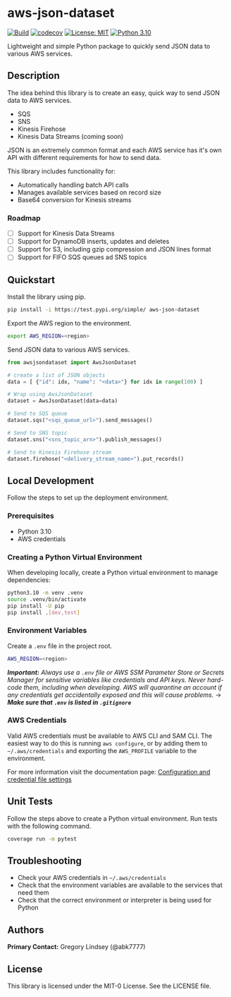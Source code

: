 # aws-json-dataset
[![Build](https://github.com/abk7777/aws-json-dataset/actions/workflows/run_tests.yml/badge.svg)](https://github.com/abk7777/aws-json-dataset/actions/workflows/run_tests.yml) [![codecov](https://codecov.io/github/abk7777/aws-json-dataset/branch/main/graph/badge.svg?token=QSZLP51RWJ)](https://codecov.io/github/abk7777/aws-json-dataset) [![License: MIT](https://img.shields.io/badge/License-MIT-yellow.svg)](https://opensource.org/licenses/MIT) [![Python 3.10](https://img.shields.io/badge/python-3.10-blue.svg)](https://www.python.org/downloads/release/python-3100/)

Lightweight and simple Python package to quickly send JSON data to various AWS services.
## Description
The idea behind this library is to create an easy, quick way to send JSON data to AWS services.
- SQS
- SNS
- Kinesis Firehose
- Kinesis Data Streams (coming soon)

JSON is an extremely common format and each AWS service has it's own API with different requirements for how to send data. 

This library includes functionality for:
- Automatically handling batch API calls 
- Manages available services based on record size
- Base64 conversion for Kinesis streams

### Roadmap
- [ ] Support for Kinesis Data Streams
- [ ] Support for DynamoDB inserts, updates and deletes
- [ ] Support for S3, including gzip compression and JSON lines format
- [ ] Support for FIFO SQS queues ad SNS topics

## Quickstart
Install the library using pip.
```bash
pip install -i https://test.pypi.org/simple/ aws-json-dataset
```

Export the AWS region to the environment.
```bash
export AWS_REGION=<region>
```

Send JSON data to various AWS services.
```python
from awsjsondataset import AwsJsonDataset

# create a list of JSON objects
data = [ {"id": idx, "name": "<data>"} for idx in range(100) ]

# Wrap using AwsJsonDataset
dataset = AwsJsonDataset(data=data)

# Send to SQS queue
dataset.sqs("<sqs_queue_url>").send_messages()

# Send to SNS topic
dataset.sns("<sns_topic_arn>").publish_messages()

# Send to Kinesis Firehose stream
dataset.firehose("<delivery_stream_name>").put_records()
```

## Local Development
Follow the steps to set up the deployment environment.

### Prerequisites
* Python 3.10
* AWS credentials

### Creating a Python Virtual Environment
When developing locally, create a Python virtual environment to manage dependencies:
```bash
python3.10 -m venv .venv
source .venv/bin/activate
pip install -U pip
pip install .[dev,test]
```

### Environment Variables
Create a `.env` file in the project root.
```bash
AWS_REGION=<region>
```

***Important:*** *Always use a `.env` file or AWS SSM Parameter Store or Secrets Manager for sensitive variables like credentials and API keys. Never hard-code them, including when developing. AWS will quarantine an account if any credentials get accidentally exposed and this will cause problems.* &rarr; ***Make sure that `.env` is listed in `.gitignore`***

### AWS Credentials
Valid AWS credentials must be available to AWS CLI and SAM CLI. The easiest way to do this is running `aws configure`, or by adding them to `~/.aws/credentials` and exporting the `AWS_PROFILE` variable to the environment.

For more information visit the documentation page:
[Configuration and credential file settings](https://docs.aws.amazon.com/cli/latest/userguide/cli-configure-files.html)

## Unit Tests
Follow the steps above to create a Python virtual environment. Run tests with the following command.
```bash
coverage run -m pytest
```

## Troubleshooting
* Check your AWS credentials in `~/.aws/credentials`
* Check that the environment variables are available to the services that need them
* Check that the correct environment or interpreter is being used for Python

<!-- ## References & Links -->

## Authors
**Primary Contact:** Gregory Lindsey (@abk7777)

## License
This library is licensed under the MIT-0 License. See the LICENSE file.